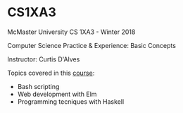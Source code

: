 # CS1XA3
McMaster University CS 1XA3 - Winter 2018 

Computer Science Practice & Experience: Basic Concepts

Instructor: Curtis D'Alves

Topics covered in this [course](http://www.cas.mcmaster.ca/~dalvescb/):
- Bash scripting
- Web development with Elm
- Programming tecniques with Haskell
  



